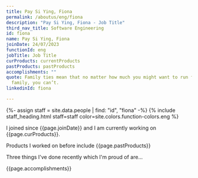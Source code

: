 ```yaml
---
title: Pay Si Ying, Fiona
permalink: /aboutus/eng/fiona
description: "Pay Si Ying, Fiona - Job Title"
third_nav_title: Software Engineering
id: fiona
name: Pay Si Ying, Fiona
joinDate: 24/07/2023
functionId: eng
jobTitle: Job Title
curProducts: currentProducts
pastProducts: pastProducts
accomplishments: ""
quote: Family ties mean that no matter how much you might want to run from your
  family, you can’t.
linkedinId: fiona

---
```


{%- assign staff = site.data.people | find: "id", "fiona" -%}
{% include staff_heading.html staff=staff color=site.colors.function-colors.eng %}

<p>I joined since {{page.joinDate}} and I am currently working on {{page.curProducts}}.</p>

<p>Products I worked on before include {{page.pastProducts}}</p>

<p>Three things I've done recently which I'm proud of are...</p>
{{page.accomplishments}}
